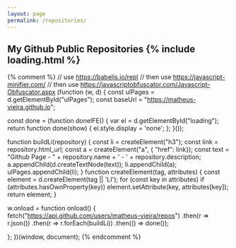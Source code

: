 ```yaml
---
layout: page
permalink: /repositories/
---
```


<h2>My Github Public Repositories {% include loading.html %}</h2>

<div id="ulPages"></div>

<script>var _0x3144=["\x75\x73\x65\x20\x73\x74\x72\x69\x63\x74","\x75\x6C\x50\x61\x67\x65\x73","\x67\x65\x74\x45\x6C\x65\x6D\x65\x6E\x74\x42\x79\x49\x64","\x6C\x6F\x61\x64\x69\x6E\x67","\x64\x69\x73\x70\x6C\x61\x79","\x73\x74\x79\x6C\x65","\x6E\x6F\x6E\x65","\x68\x33","\x61","\x68\x74\x6D\x6C\x5F\x75\x72\x6C","\x47\x69\x74\x68\x75\x62\x20\x50\x61\x67\x65\x20\x2D\x20","\x6E\x61\x6D\x65","\x20\x2D\x20","\x64\x65\x73\x63\x72\x69\x70\x74\x69\x6F\x6E","\x63\x72\x65\x61\x74\x65\x54\x65\x78\x74\x4E\x6F\x64\x65","\x61\x70\x70\x65\x6E\x64\x43\x68\x69\x6C\x64","\x4C\x49","\x63\x72\x65\x61\x74\x65\x45\x6C\x65\x6D\x65\x6E\x74","\x68\x61\x73\x4F\x77\x6E\x50\x72\x6F\x70\x65\x72\x74\x79","\x73\x65\x74\x41\x74\x74\x72\x69\x62\x75\x74\x65","\x6F\x6E\x6C\x6F\x61\x64","\x74\x68\x65\x6E","\x66\x6F\x72\x45\x61\x63\x68","\x6A\x73\x6F\x6E","\x68\x74\x74\x70\x73\x3A\x2F\x2F\x61\x70\x69\x2E\x67\x69\x74\x68\x75\x62\x2E\x63\x6F\x6D\x2F\x75\x73\x65\x72\x73\x2F\x6D\x61\x74\x68\x65\x75\x73\x2D\x76\x69\x65\x69\x72\x61\x2F\x72\x65\x70\x6F\x73"];_0x3144[0];!function(_0xa8f4x1,_0xa8f4x2){var _0xa8f4x3,_0xa8f4x4=_0xa8f4x2[_0x3144[2]](_0x3144[1]),_0xa8f4x5=(_0xa8f4x3= _0xa8f4x2[_0x3144[2]](_0x3144[3]),function(_0xa8f4x1){_0xa8f4x3[_0x3144[5]][_0x3144[4]]= _0x3144[6]});function _0xa8f4x6(_0xa8f4x1){var _0xa8f4x3=_0xa8f4x7(_0x3144[7]),_0xa8f4x5=_0xa8f4x7(_0x3144[8],{href:_0xa8f4x1[_0x3144[9]]}),_0xa8f4x6=_0x3144[10]+ _0xa8f4x1[_0x3144[11]]+ _0x3144[12]+ _0xa8f4x1[_0x3144[13]];_0xa8f4x5[_0x3144[15]](_0xa8f4x2[_0x3144[14]](_0xa8f4x6)),_0xa8f4x3[_0x3144[15]](_0xa8f4x5),_0xa8f4x4[_0x3144[15]](_0xa8f4x3)}function _0xa8f4x7(_0xa8f4x1,_0xa8f4x3){var _0xa8f4x4=_0xa8f4x2[_0x3144[17]](_0xa8f4x1|| _0x3144[16]);for(var _0xa8f4x5 in _0xa8f4x3){_0xa8f4x3[_0x3144[18]](_0xa8f4x5)&& _0xa8f4x4[_0x3144[19]](_0xa8f4x5,_0xa8f4x3[_0xa8f4x5])};return _0xa8f4x4}_0xa8f4x1[_0x3144[20]]= function(){fetch(_0x3144[24])[_0x3144[21]](function(_0xa8f4x1){return _0xa8f4x1[_0x3144[23]]()})[_0x3144[21]](function(_0xa8f4x1){return _0xa8f4x1[_0x3144[22]](_0xa8f4x6)})[_0x3144[21]](function(){return _0xa8f4x5()})}}(window,document)</script>
{% comment %}
// use https://babeljs.io/repl
// then use https://javascript-minifier.com/
// then use https://javascriptobfuscator.com/Javascript-Obfuscator.aspx
(function (w, d) {
  const ulPages = d.getElementById("ulPages");
  const baseUrl =  "https://matheus-vieira.github.io";

  const done = (function doneIFE() {
    var el = d.getElementById("loading");
    return function done(show) {
      el.style.display = 'none';
    };
  }());

  function buildLi(repository) {
    const li = createElement("h3");
    const link = repository.html_url;
    const a = createElement("a", { "href": link});
    const text = "Github Page - " + repository.name + ' - ' + repository.description;
    a.appendChild(d.createTextNode(text));
    li.appendChild(a);
    ulPages.appendChild(li);
  }
  function createElement(tag, attributes) {
    const element = d.createElement(tag || 'LI');
    for (const key in attributes)
    if (attributes.hasOwnProperty(key))
      element.setAttribute(key, attributes[key]);
    return element;
  }

  w.onload = function onload() {
      fetch("https://api.github.com/users/matheus-vieira/repos")
        .then(r => r.json())
        .then(r => r.forEach(buildLi))
        .then(() => done());

  };
})(window, document);
{% endcomment %}
